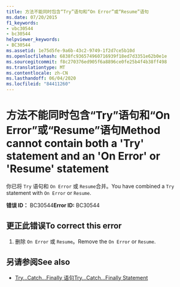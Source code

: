 ```yaml
---
title: 方法不能同时包含“Try”语句和“On Error”或“Resume”语句
ms.date: 07/20/2015
f1_keywords:
- vbc30544
- bc30544
helpviewer_keywords:
- BC30544
ms.assetid: 1e75d5fe-9a6b-43c2-9749-1f2d7ce5b10d
ms.openlocfilehash: 6838fc936574960716939f18ed7d3351e62b0e1e
ms.sourcegitcommit: f8c270376ed905f6a8896ce0fe25b4f4b38ff498
ms.translationtype: MT
ms.contentlocale: zh-CN
ms.lasthandoff: 06/04/2020
ms.locfileid: "84411260"
---
```

# <a name="method-cannot-contain-both-a-try-statement-and-an-on-error-or-resume-statement"></a><span data-ttu-id="9ca5d-102">方法不能同时包含“Try”语句和“On Error”或“Resume”语句</span><span class="sxs-lookup"><span data-stu-id="9ca5d-102">Method cannot contain both a 'Try' statement and an 'On Error' or 'Resume' statement</span></span>
<span data-ttu-id="9ca5d-103">你已将 `Try` 语句和 `On Error` 或 `Resume`合并。</span><span class="sxs-lookup"><span data-stu-id="9ca5d-103">You have combined a `Try` statement with `On Error` or `Resume`.</span></span>  
  
 <span data-ttu-id="9ca5d-104">**错误 ID：** BC30544</span><span class="sxs-lookup"><span data-stu-id="9ca5d-104">**Error ID:** BC30544</span></span>  
  
## <a name="to-correct-this-error"></a><span data-ttu-id="9ca5d-105">更正此错误</span><span class="sxs-lookup"><span data-stu-id="9ca5d-105">To correct this error</span></span>  
  
1. <span data-ttu-id="9ca5d-106">删除 `On Error` 或 `Resume`。</span><span class="sxs-lookup"><span data-stu-id="9ca5d-106">Remove the `On Error` or `Resume`.</span></span>  
  
## <a name="see-also"></a><span data-ttu-id="9ca5d-107">另请参阅</span><span class="sxs-lookup"><span data-stu-id="9ca5d-107">See also</span></span>

- [<span data-ttu-id="9ca5d-108">Try...Catch...Finally 语句</span><span class="sxs-lookup"><span data-stu-id="9ca5d-108">Try...Catch...Finally Statement</span></span>](../language-reference/statements/try-catch-finally-statement.md)
